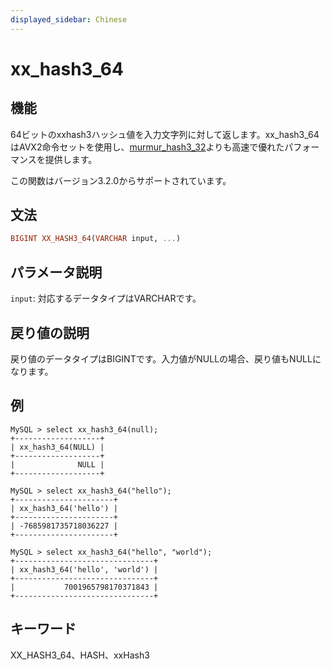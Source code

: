 ```yaml
---
displayed_sidebar: Chinese
---
```


# xx_hash3_64

## 機能

64ビットのxxhash3ハッシュ値を入力文字列に対して返します。xx_hash3_64はAVX2命令セットを使用し、[murmur_hash3_32](./murmur_hash3_32.md)よりも高速で優れたパフォーマンスを提供します。

この関数はバージョン3.2.0からサポートされています。

## 文法

```Haskell
BIGINT XX_HASH3_64(VARCHAR input, ...)
```

## パラメータ説明

`input`: 対応するデータタイプはVARCHARです。

## 戻り値の説明

戻り値のデータタイプはBIGINTです。入力値がNULLの場合、戻り値もNULLになります。

## 例

```Plain Text
MySQL > select xx_hash3_64(null);
+-------------------+
| xx_hash3_64(NULL) |
+-------------------+
|              NULL |
+-------------------+

MySQL > select xx_hash3_64("hello");
+----------------------+
| xx_hash3_64('hello') |
+----------------------+
| -7685981735718036227 |
+----------------------+

MySQL > select xx_hash3_64("hello", "world");
+-------------------------------+
| xx_hash3_64('hello', 'world') |
+-------------------------------+
|           7001965798170371843 |
+-------------------------------+
```

## キーワード

XX_HASH3_64、HASH、xxHash3
